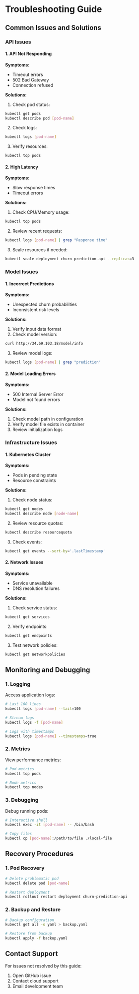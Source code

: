 # Troubleshooting Guide

## Common Issues and Solutions

### API Issues

#### 1. API Not Responding
**Symptoms:**
- Timeout errors
- 502 Bad Gateway
- Connection refused

**Solutions:**
1. Check pod status:
```bash
kubectl get pods
kubectl describe pod [pod-name]
```

2. Check logs:
```bash
kubectl logs [pod-name]
```

3. Verify resources:
```bash
kubectl top pods
```

#### 2. High Latency
**Symptoms:**
- Slow response times
- Timeout errors

**Solutions:**
1. Check CPU/Memory usage:
```bash
kubectl top pods
```

2. Review recent requests:
```bash
kubectl logs [pod-name] | grep "Response time"
```

3. Scale resources if needed:
```bash
kubectl scale deployment churn-prediction-api --replicas=3
```

### Model Issues

#### 1. Incorrect Predictions
**Symptoms:**
- Unexpected churn probabilities
- Inconsistent risk levels

**Solutions:**
1. Verify input data format
2. Check model version:
```bash
curl http://34.69.103.18/model/info
```

3. Review model logs:
```bash
kubectl logs [pod-name] | grep "prediction"
```

#### 2. Model Loading Errors
**Symptoms:**
- 500 Internal Server Error
- Model not found errors

**Solutions:**
1. Check model path in configuration
2. Verify model file exists in container
3. Review initialization logs

### Infrastructure Issues

#### 1. Kubernetes Cluster
**Symptoms:**
- Pods in pending state
- Resource constraints

**Solutions:**
1. Check node status:
```bash
kubectl get nodes
kubectl describe node [node-name]
```

2. Review resource quotas:
```bash
kubectl describe resourcequota
```

3. Check events:
```bash
kubectl get events --sort-by='.lastTimestamp'
```

#### 2. Network Issues
**Symptoms:**
- Service unavailable
- DNS resolution failures

**Solutions:**
1. Check service status:
```bash
kubectl get services
```

2. Verify endpoints:
```bash
kubectl get endpoints
```

3. Test network policies:
```bash
kubectl get networkpolicies
```

## Monitoring and Debugging

### 1. Logging
Access application logs:
```bash
# Last 100 lines
kubectl logs [pod-name] --tail=100

# Stream logs
kubectl logs -f [pod-name]

# Logs with timestamps
kubectl logs [pod-name] --timestamps=true
```

### 2. Metrics
View performance metrics:
```bash
# Pod metrics
kubectl top pods

# Node metrics
kubectl top nodes
```

### 3. Debugging
Debug running pods:
```bash
# Interactive shell
kubectl exec -it [pod-name] -- /bin/bash

# Copy files
kubectl cp [pod-name]:/path/to/file ./local-file
```

## Recovery Procedures

### 1. Pod Recovery
```bash
# Delete problematic pod
kubectl delete pod [pod-name]

# Restart deployment
kubectl rollout restart deployment churn-prediction-api
```

### 2. Backup and Restore
```bash
# Backup configuration
kubectl get all -o yaml > backup.yaml

# Restore from backup
kubectl apply -f backup.yaml
```

## Contact Support
For issues not resolved by this guide:
1. Open GitHub issue
2. Contact cloud support
3. Email development team 